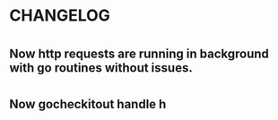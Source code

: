 # CHANGELOG 

#

## Now http requests are running in background with go routines without issues. 

#

## Now gocheckitout handle h